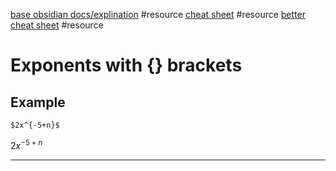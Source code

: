 [base obsidian docs/explination](https://medium.com/beyond-productivity/using-mathjax-in-obsidian-c57640af11ec ) #resource 
[cheat sheet](https://jojozhuang.github.io/tutorial/mathjax-cheat-sheet-for-mathematical-notation/) #resource 
[better cheat sheet](https://bearnok.com/grva/en/knowledge/software/mathjax) #resource 

# Exponents with {} brackets

## Example
```mathjax
$2x^{-5+n}$
```

$2x^{-5+n}$

---